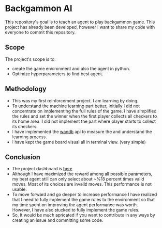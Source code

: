 # Backgammon AI
This repository's goal is to teach an agent to play backgammon game. This project has already been developed, however I want to share my code with everyone to commit this repository.

## Scope

The project's scope is to: 
- create the game environment and also the agent in python.
- Optimize hyperparameters to find best agent.

## Methodology

- This was my first reinforcement project. I am learning by doing. 
- To understand the machine learning part better, initially I did not concentrate on implementing the full rules of the game. I have simplified the rules and set the winner when the first player collects all checkers to its home area. I did not implement the part where player starts to collect its checkers.
- I have implemented the [wandb](https://www.wandb.com) api to measure the and understand the learning process.
- I have kept the game board visual all in terminal view. (very simple)

## Conclusion

- The project dashboard is [here](https://app.wandb.ai/hakanonal/tavla2/sweeps/22zy2fld)
- Although I have maximized the reward among all possible parameters, my best agent still can only select about ~%18 percent times valid moves. Most of its choices are invalid moves. This performance is not usable.
- To move forward and go deeper to increase performance I have realized that I need to fully implement the game rules to the environment so that my time spent on improving the agent performance was worth. However, I have also stucked to fully implement the game rules. 
- So, It would be much apricated if you want to contribute in any ways by creating an issue and committing some code.
